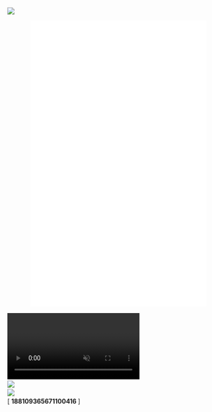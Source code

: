 <img align="center" src="https://i.imgur.com/Vrj7p8y.png">

<p align="center">
  <img align="center" src="/github-metrics.svg" alt="Metrics" width="400">
</p

<p><video muted="" loop="" autoplay="" controls=""><source src="https://files.catbox.moe/pzou5a.mp4" type="video/webm">Your browser does not support the video tag.</video><br><img src="https://i.imgur.com/YhAXs3d.png" width=""><br><img src="https://discord.c99.nl/widget/theme-2/188109365671100416.png" width=""><br><a target="_blank" rel="noopener noreferrer">[</a>
 <strong>188109365671100416 </strong><a target="_blank" rel="noopener noreferrer">]</a>
<br></p></center>